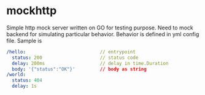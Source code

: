 # mockhttp
Simple http mock server written on GO for testing purpose. Need to mock backend for simulating
particular behavior.
Behavior is defined in yml config file. Sample is
```yaml
/hello:                           // entrypoint
  status: 200                     // status code
  delay: 200ms                    // delay in time.Duration
  body: '{"status":"OK"}'         // body as string
/world:
  status: 404
  delay: 1s
```
